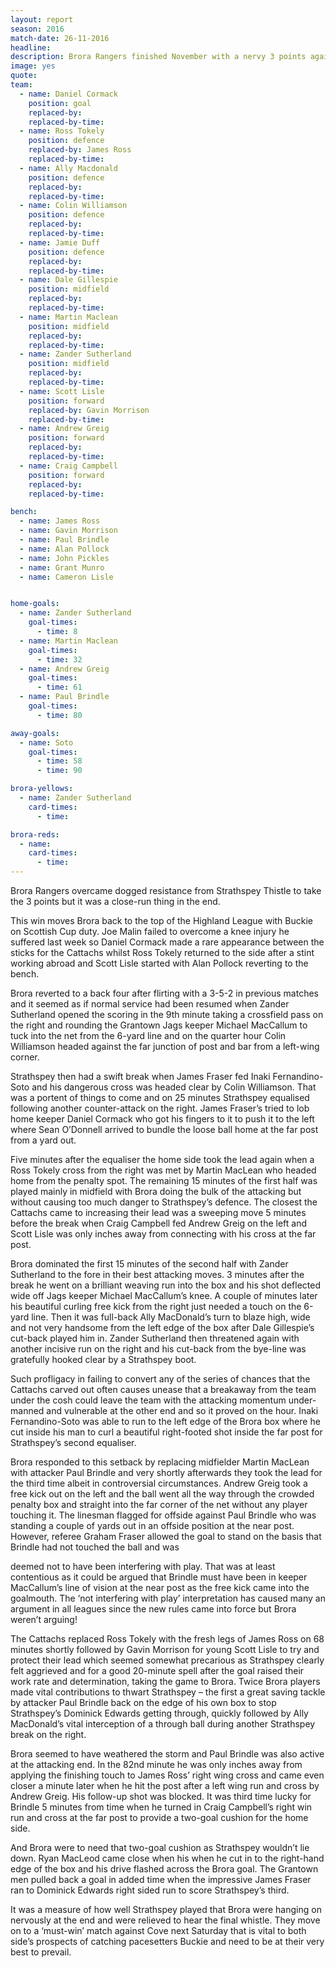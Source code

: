 ```yaml
---
layout: report
season: 2016
match-date: 26-11-2016
headline:
description: Brora Rangers finished November with a nervy 3 points against Strathspey Thistle at Dudgeon Park
image: yes
quote:
team:
  - name: Daniel Cormack
    position: goal
    replaced-by:
    replaced-by-time:
  - name: Ross Tokely
    position: defence
    replaced-by: James Ross
    replaced-by-time:
  - name: Ally Macdonald
    position: defence
    replaced-by:
    replaced-by-time:
  - name: Colin Williamson
    position: defence
    replaced-by:
    replaced-by-time:
  - name: Jamie Duff
    position: defence
    replaced-by:
    replaced-by-time:
  - name: Dale Gillespie
    position: midfield
    replaced-by:
    replaced-by-time:
  - name: Martin Maclean
    position: midfield
    replaced-by:
    replaced-by-time:
  - name: Zander Sutherland
    position: midfield
    replaced-by:
    replaced-by-time:
  - name: Scott Lisle
    position: forward
    replaced-by: Gavin Morrison
    replaced-by-time:
  - name: Andrew Greig
    position: forward
    replaced-by:
    replaced-by-time:
  - name: Craig Campbell
    position: forward
    replaced-by:
    replaced-by-time:

bench:
  - name: James Ross
  - name: Gavin Morrison
  - name: Paul Brindle
  - name: Alan Pollock
  - name: John Pickles
  - name: Grant Munro
  - name: Cameron Lisle


home-goals:
  - name: Zander Sutherland
    goal-times:
      - time: 8
  - name: Martin Maclean
    goal-times:
      - time: 32
  - name: Andrew Greig
    goal-times:
      - time: 61
  - name: Paul Brindle
    goal-times:
      - time: 80

away-goals:
  - name: Soto
    goal-times:
      - time: 58
      - time: 90

brora-yellows:
  - name: Zander Sutherland
    card-times:
      - time:

brora-reds:
  - name:
    card-times:
      - time:
---
```

Brora Rangers overcame dogged resistance from Strathspey Thistle to take the 3 points but it was a close-run thing in the end.

This win moves Brora back to the top of the Highland League with Buckie on Scottish Cup duty. Joe Malin failed to overcome a knee injury he suffered last week so Daniel Cormack made a rare appearance between the sticks for the Cattachs whilst Ross Tokely returned to the side after a stint working abroad and Scott Lisle started with Alan Pollock reverting to the bench.

Brora reverted to a back four after flirting with a 3-5-2 in previous matches and it seemed as if normal service had been resumed when Zander Sutherland opened the scoring in the 9th minute taking a crossfield pass on the right and rounding the Grantown Jags keeper Michael MacCallum to tuck into the net from the 6-yard line and on the quarter hour Colin Williamson headed against the far junction of post and bar from a left-wing corner.

Strathspey then had a swift break when James Fraser fed Inaki Fernandino-Soto and his dangerous cross was headed clear by Colin Williamson. That was a portent of things to come and on 25 minutes Strathspey equalised following another counter-attack on the right. James Fraser’s tried to lob home keeper Daniel Cormack who got his fingers to it to push it to the left where Sean O’Donnell arrived to bundle the loose ball home at the far post from a yard out.

Five minutes after the equaliser the home side took the lead again when a Ross Tokely cross from the right was met by Martin MacLean who headed home from the penalty spot. The remaining 15 minutes of the first half was played mainly in midfield with Brora doing the bulk of the attacking but without causing too much danger to Strathspey’s defence. The closest the Cattachs came to increasing their lead was a sweeping move 5 minutes before the break when Craig Campbell fed Andrew Greig on the left and Scott Lisle was only inches away from connecting with his cross at the far post.

Brora dominated the first 15 minutes of the second half with Zander Sutherland to the fore in their best attacking moves. 3 minutes after the break he went on a brilliant weaving run into the box and his shot deflected wide off Jags keeper Michael MacCallum’s knee. A couple of minutes later his beautiful curling free kick from the right just needed a touch on the 6-yard line. Then it was full-back Ally MacDonald’s turn to blaze high, wide and not very handsome from the left edge of the box after Dale Gillespie’s cut-back played him in. Zander Sutherland then threatened again with another incisive run on the right and his cut-back from the bye-line was gratefully hooked clear by a Strathspey boot.

Such profligacy in failing to convert any of the series of chances that the Cattachs carved out often causes unease that a breakaway from the team under the cosh could leave the team with the attacking momentum under-manned and vulnerable at the other end and so it proved on the hour. Inaki Fernandino-Soto was able to run to the left edge of the Brora box where he cut inside his man to curl a beautiful right-footed shot inside the far post for Strathspey’s second equaliser.

Brora responded to this setback by replacing midfielder Martin MacLean with attacker Paul Brindle and very shortly afterwards they took the lead for the third time albeit in controversial circumstances. Andrew Greig took a free kick out on the left and the ball went all the way through the crowded penalty box and straight into the far corner of the net without any player touching it. The linesman flagged for offside against Paul Brindle who was standing a couple of yards out in an offside position at the near post. However, referee Graham Fraser allowed the goal to stand on the basis that Brindle had not touched the ball and was

deemed not to have been interfering with play. That was at least contentious as it could be argued that Brindle must have been in keeper MacCallum’s line of vision at the near post as the free kick came into the goalmouth. The ‘not interfering with play’ interpretation has caused many an argument in all leagues since the new rules came into force but Brora weren’t arguing!

The Cattachs replaced Ross Tokely with the fresh legs of James Ross on 68 minutes shortly followed by Gavin Morrison for young Scott Lisle to try and protect their lead which seemed somewhat precarious as Strathspey clearly felt aggrieved and for a good 20-minute spell after the goal raised their work rate and determination, taking the game to Brora. Twice Brora players made vital contributions to thwart Strathspey – the first a great saving tackle by attacker Paul Brindle back on the edge of his own box to stop Strathspey’s Dominick Edwards getting through, quickly followed by Ally MacDonald’s vital interception of a through ball during another Strathspey break on the right.

Brora seemed to have weathered the storm and Paul Brindle was also active at the attacking end. In the 82nd minute he was only inches away from applying the finishing touch to James Ross’ right wing cross and came even closer a minute later when he hit the post after a left wing run and cross by Andrew Greig. His follow-up shot was blocked. It was third time lucky for Brindle 5 minutes from time when he turned in Craig Campbell’s right win run and cross at the far post to provide a two-goal cushion for the home side.

And Brora were to need that two-goal cushion as Strathspey wouldn’t lie down. Ryan MacLeod came close when his when he cut in to the right-hand edge of the box and his drive flashed across the Brora goal. The Grantown men pulled back a goal in added time when the impressive James Fraser ran to Dominick Edwards right sided run to score Strathspey’s third.

It was a measure of how well Strathspey played that Brora were hanging on nervously at the end and were relieved to hear the final whistle. They move on to a ‘must-win’ match against Cove next Saturday that is vital to both side’s prospects of catching pacesetters Buckie and need to be at their very best to prevail.
